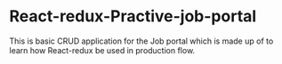 # React-redux-Practive-job-portal
This is basic CRUD application for the Job portal which is made up of to learn how React-redux be used in production flow.
